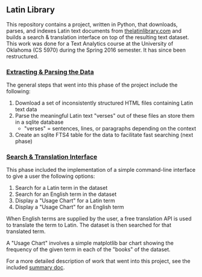 ## Latin Library

This repository contains a project, written in Python, that downloads, parses, and indexes Latin text documents from [thelatinlibrary.com](http://www.thelatinlibrary.com/) and builds a search & translation interface on top of the resulting text dataset. This work was done for a Text Analytics course at the University of Oklahoma (CS 5970) during the Spring 2016 semester. It has since been restructured.

### [Extracting & Parsing the Data](../master/latin_library/parse_data.py)

The general steps that went into this phase of the project include the following:

1. Download a set of inconsistently structured HTML files containing Latin text data
2. Parse the meaningful Latin text "verses" out of these files an store them in a sqlite database
    * "verses" = sentences, lines, or paragraphs depending on the context
3. Create an sqlite FTS4 table for the data to facilitate fast searching (next phase) 

### [Search & Translation Interface](../master/latin_library/search_interface.py)

This phase included the implementation of a simple command-line interface to give a user the following options:

1. Search for a Latin term in the dataset
2. Search for an English term in the dataset
3. Display a "Usage Chart" for a Latin term
4. Display a "Usage Chart" for an English term

When English terms are supplied by the user, a free translation API is used to translate the term to Latin. The dataset is then searched for that translated term.

A "Usage Chart" involves a simple matplotlib bar chart showing the frequency of the given term in each of the "books" of the dataset.


For a more detailed description of work that went into this project, see the included [summary doc](../master/docs/summary.md).

